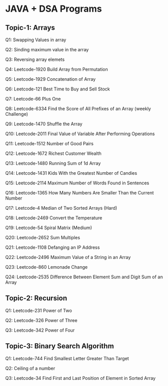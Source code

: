 # JAVA + DSA Programs

## Topic-1: Arrays

Q1: Swapping Values in array

Q2: Sinding maximum value in the array

Q3: Reversing array elemets

Q4: Leetcode-1920 Build Array from Permutation

Q5: Leetcode-1929 Concatenation of Array

Q6: Leetcode-121 Best Time to Buy and Sell Stock

Q7: Leetcode-66 Plus One

Q8: Leetcode-6334 Find the Score of All Prefixes of an Array (weekly Challenge)

Q9: Leetcode-1470 Shuffle the Array

Q10: Leetcode-2011 Final Value of Variable After Performing Operations

Q11: Leetcode-1512 Number of Good Pairs

Q12: Leetcode-1672 Richest Customer Wealth

Q13: Leetcode-1480 Running Sum of 1d Array

Q14: Leetcode-1431 Kids With the Greatest Number of Candies

Q15: Leetcode-2114 Maximum Number of Words Found in Sentences

Q16: Leetcode-1365 How Many Numbers Are Smaller Than the Current Number

Q17: Leetcode-4 Median of Two Sorted Arrays  (Hard)

Q18: Leetcode-2469 Convert the Temperature

Q19: Leetcode-54 Spiral Matrix (Medium)

Q20: Leetcode-2652 Sum Multiples

Q21: Leetcode-1108 Defanging an IP Address

Q22: Leetcode-2496 Maximum Value of a String in an Array

Q23: Leetcode-860 Lemonade Change

Q24: Leetcode-2535 Difference Between Element Sum and Digit Sum of an Array




## Topic-2: Recursion

Q1: Leetcode-231 Power of Two

Q2: Leetcode-326 Power of Three

Q3: Leetcode-342 Power of Four



## Topic-3: Binary Search Algorithm

Q1: Leetcode-744 Find Smallest Letter Greater Than Target

Q2: Ceiling of a number

Q3: Leetcode-34 Find First and Last Position of Element in Sorted Array


